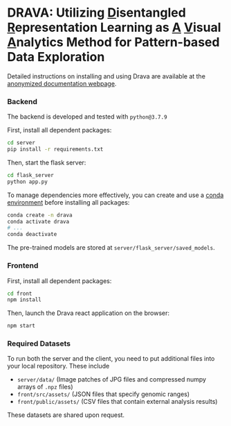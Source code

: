 # DRAVA: Utilizing <ins>D</ins>isentangled <ins>R</ins>epresentation Learning as <ins>A</ins> <ins>V</ins>isual <ins>A</ins>nalytics Method for Pattern-based Data Exploration

Detailed instructions on installing and using Drava are available at the [anonymized documentation webpage](https://anonymous.dcfg7f17k3km1.amplifyapp.com/).


### Backend
The backend is developed and tested with `python@3.7.9`

First, install all dependent packages:

```sh
cd server
pip install -r requirements.txt
```

Then, start the flask server:

```sh
cd flask_server
python app.py
```

To manage dependencies more effectively, you can create and use a [conda environment](https://docs.conda.io/projects/conda/en/latest/user-guide/tasks/manage-environments.html) before installing all packages:

```sh
conda create -n drava
conda activate drava
# ...
conda deactivate
```

The pre-trained models are stored at `server/flask_server/saved_models`.

### Frontend

First, install all dependent packages:

```sh
cd front
npm install
```

Then, launch the Drava react application on the browser:

```sh
npm start
```

### Required Datasets

To run both the server and the client, you need to put additional files into your local repository. These include

- `server/data/` (Image patches of JPG files and compressed numpy arrays of `.npz` files)
- `front/src/assets/` (JSON files that specify genomic ranges)
- `front/public/assets/` (CSV files that contain external analysis results)

These datasets are shared upon request.
